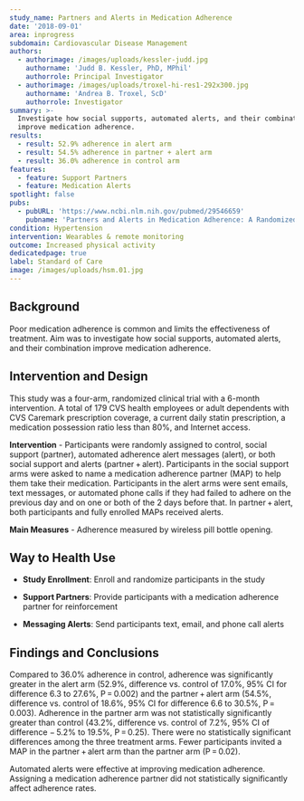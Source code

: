 ```yaml
---
study_name: Partners and Alerts in Medication Adherence
date: '2018-09-01'
area: inprogress
subdomain: Cardiovascular Disease Management
authors:
  - authorimage: /images/uploads/kessler-judd.jpg
    authorname: 'Judd B. Kessler, PhD, MPhil'
    authorrole: Principal Investigator
  - authorimage: /images/uploads/troxel-hi-res1-292x300.jpg
    authorname: 'Andrea B. Troxel, ScD'
    authorrole: Investigator
summary: >-
  Investigate how social supports, automated alerts, and their combination
  improve medication adherence.
results:
  - result: 52.9% adherence in alert arm
  - result: 54.5% adherence in partner + alert arm
  - result: 36.0% adherence in control arm
features:
  - feature: Support Partners
  - feature: Medication Alerts
spotlight: false
pubs:
  - pubURL: 'https://www.ncbi.nlm.nih.gov/pubmed/29546659'
    pubname: 'Partners and Alerts in Medication Adherence: A Randomized Clinical Trial'
condition: Hypertension
intervention: Wearables & remote monitoring
outcome: Increased physical activity
dedicatedpage: true
label: Standard of Care 
image: /images/uploads/hsm.01.jpg
---
```

## Background

Poor medication adherence is common and limits the effectiveness of treatment. Aim was to investigate how social supports, automated alerts, and their combination improve medication adherence.

## Intervention and Design
This study was a four-arm, randomized clinical trial with a 6-month intervention. A total of 179 CVS health employees or adult dependents with CVS Caremark prescription coverage, a current daily statin prescription, a medication possession ratio less than 80%, and Internet access.

**Intervention** - Participants were randomly assigned to control, social support (partner), automated adherence alert messages (alert), or both social support and alerts (partner + alert). Participants in the social support arms were asked to name a medication adherence partner (MAP) to help them take their medication. Participants in the alert arms were sent emails, text messages, or automated phone calls if they had failed to adhere on the previous day and on one or both of the 2 days before that. In partner + alert, both participants and fully enrolled MAPs received alerts.

**Main Measures** - Adherence measured by wireless pill bottle opening.

## Way to Health Use

- **Study Enrollment**: Enroll and randomize participants in the study

- **Support Partners**: Provide participants with a medication adherence partner for reinforcement

- **Messaging Alerts**: Send participants text, email, and phone call alerts

## Findings and Conclusions
Compared to 36.0% adherence in control, adherence was significantly greater in the alert arm (52.9%, difference vs. control of 17.0%, 95% CI for difference 6.3 to 27.6%, P = 0.002) and the partner + alert arm (54.5%, difference vs. control of 18.6%, 95% CI for difference 6.6 to 30.5%, P = 0.003). Adherence in the partner arm was not statistically significantly greater than control (43.2%, difference vs. control of 7.2%, 95% CI of difference − 5.2% to 19.5%, P = 0.25). There were no statistically significant differences among the three treatment arms. Fewer participants invited a MAP in the partner + alert arm than the partner arm (P = 0.02).

Automated alerts were effective at improving medication adherence. Assigning a medication adherence partner did not statistically significantly affect adherence rates.
